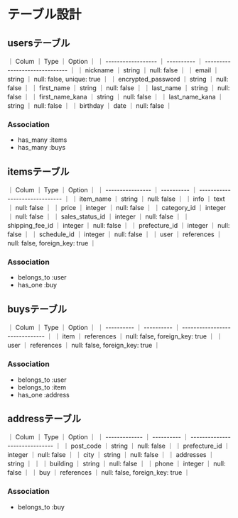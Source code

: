 # テーブル設計

## usersテーブル

｜ Colum              ｜ Type       ｜ Option                         ｜
｜ ------------------ ｜ ---------- ｜ ------------------------------ ｜
｜ nickname           ｜ string     ｜ null: false                    ｜
｜ email              ｜ string     ｜ null: false, unique: true      ｜
｜ encrypted_password ｜ string     ｜ null: false                    ｜
｜ first_name         ｜ string     ｜ null: false                    ｜
｜ last_name          ｜ string     ｜ null: false                    ｜
｜ first_name_kana    ｜ string     ｜ null: false                    ｜
｜ last_name_kana     ｜ string     ｜ null: false                    ｜
｜ birthday           ｜ date       ｜ null: false                    ｜

### Association

- has_many :items
- has_many :buys

## itemsテーブル

｜ Colum            ｜ Type       ｜ Option                         ｜
｜ ---------------- ｜ ---------- ｜ ------------------------------ ｜
｜ item_name        ｜ string     ｜ null: false                    ｜
｜ info             ｜ text       ｜ null: false                    ｜
｜ price            ｜ integer    ｜ null: false                    ｜
｜ category_id      ｜ integer    ｜ null: false                    ｜
｜ sales_status_id  ｜ integer    ｜ null: false                    ｜
｜ shipping_fee_id  ｜ integer    ｜ null: false                    ｜
｜ prefecture_id    ｜ integer    ｜ null: false                    ｜
｜ schedule_id      ｜ integer    ｜ null: false                    ｜
｜ user             ｜ references ｜ null: false, foreign_key: true ｜

### Association

- belongs_to :user
- has_one :buy

## buysテーブル

｜ Colum      ｜ Type       ｜ Option                         ｜
｜ ---------- ｜ ---------- ｜ ------------------------------ ｜
｜ item       ｜ references ｜ null: false, foreign_key: true ｜
｜ user       ｜ references ｜ null: false, foreign_key: true ｜

### Association

- belongs_to :user
- belongs_to :item
- has_one :address

## addressテーブル

｜ Colum         ｜ Type       ｜ Option                         ｜
｜ ------------- ｜ ---------- ｜ ------------------------------ ｜
｜ post_code     ｜ string     ｜ null: false                    ｜
｜ prefecture_id ｜ integer    ｜ null: false                    ｜
｜ city          ｜ string     ｜ null: false                    ｜
｜ addresses     ｜ string     ｜                                ｜
｜ building      ｜ string     ｜ null: false                    ｜
｜ phone         ｜ integer    ｜ null: false                    ｜
｜ buy           ｜ references ｜ null: false, foreign_key: true ｜

### Association

- belongs_to :buy
